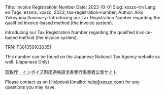 Title: Invoice Registratioin Number
Date: 2023-10-01
Slug: xoxzo-trn
Lang: en
Tags: ezsms; xoxzo; 2023; tax-registration-number;
Author: Aiko Yokoyama
Summary: Introducing our Tax Registration Number regarding the qualified invoice-based method (the invoice system).

Introducing our Tax Registration Number regarding the qualified invoice-based method (the invoice system).

TRN: T3010501030351

This number can be found on the Japanese National Tax Agency website as well. (Japanese Only)

[国税庁　インボイス制度適格請求書発行事業者公表サイト](https://www.invoice-kohyo.nta.go.jp/regno-search/detail?selRegNo=3010501030351)


Please contact us on [Helpdesk](mailto: help@xoxzo.com) for any questions you may have.